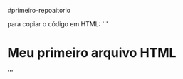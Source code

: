 #primeiro-repoaitorio

para copiar o código em HTML:
'''
<html>
   <h1>Meu primeiro arquivo HTML</h1>
</html>

'''
